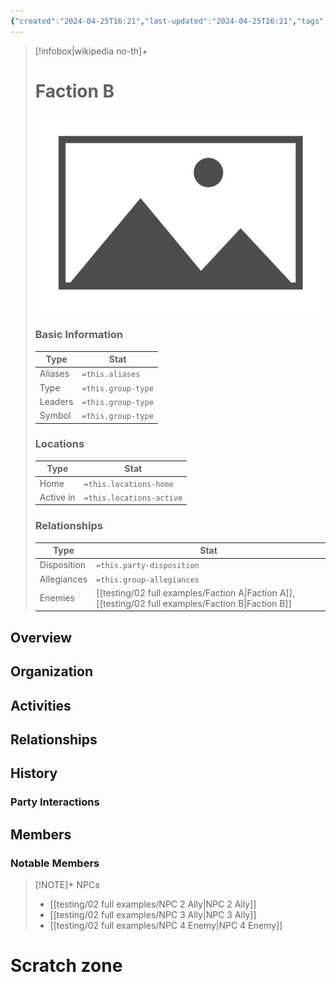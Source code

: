 ```yaml
---
{"created":"2024-04-25T16:21","last-updated":"2024-04-25T16:21","tags":["Group/Faction"],"aliases":null,"group-type":null,"group-leaders":null,"group-symbol":null,"locations-home":null,"locations-active":null,"party-disposition":null,"group-allegiances":null,"group-enemies":["[[Faction A]]","[[Faction B]]"],"publish":true,"note-icon":"faction","templater":["[[template - faction]]"],"path":"testing/02 full examples/Faction B.md","permalink":"/testing/02-full-examples/faction-b/","PassFrontmatter":true}
---
```



> [!infobox|wikipedia no-th]+
> # Faction B
> ![placeholder.bmp](../../A%20Assets/placeholder.bmp)
> ### Basic Information
> | Type |  Stat |
> | --- | --- |
> | Aliases | `=this.aliases` |
> | Type | `=this.group-type` |
> | Leaders | `=this.group-type` |
> | Symbol | `=this.group-type` |
> ### Locations
> | Type |  Stat |
> | --- | --- |
> | Home | `=this.locations-home` |
> | Active in | `=this.locations-active` |
> ### Relationships
> | Type |  Stat |
> | --- | --- |
> | Disposition | `=this.party-disposition` |
> | Allegiances | `=this.group-allegiances` |
> | Enemies | [[testing/02 full examples/Faction A\|Faction A]],[[testing/02 full examples/Faction B\|Faction B]]  |


## Overview


## Organization


## Activities


## Relationships


## History


### Party Interactions

## Members


### Notable Members


> [!NOTE]+ NPCs
>  - [[testing/02 full examples/NPC 2 Ally\|NPC 2 Ally]]
> - [[testing/02 full examples/NPC 3 Ally\|NPC 3 Ally]]
> - [[testing/02 full examples/NPC 4 Enemy\|NPC 4 Enemy]]
> 



# Scratch zone





